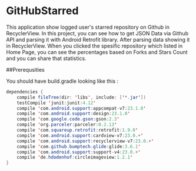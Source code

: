 # GitHubStarred
This application show logged user's starred repository on Github in RecyclerView.
In this project, you can see how to get JSON Data via Github API and parsing it with Android Retrofit library.
After parsing data showing it in RecyclerView. When you clicked the spesific repository which listed in Home Page, you can see the 
percentages based on Forks and Stars Count and you can share that statistics.

##Prerequsities

You should have build.gradle looking like this :

```java
dependencies {
    compile fileTree(dir: 'libs', include: ['*.jar'])
    testCompile 'junit:junit:4.12'
    compile 'com.android.support:appcompat-v7:23.1.0'
    compile 'com.android.support:design:23.1.0'
    compile 'com.google.code.gson:gson:2.3'
    compile 'org.parceler:parceler:0.2.13'
    compile 'com.squareup.retrofit:retrofit:1.9.0'
    compile 'com.android.support:cardview-v7:23.0.+'
    compile 'com.android.support:recyclerview-v7:23.0.+'
    compile 'com.github.bumptech.glide:glide:3.6.1'
    compile 'com.android.support:support-v4:23.0.+'
    compile 'de.hdodenhof:circleimageview:1.2.1'
}
```

